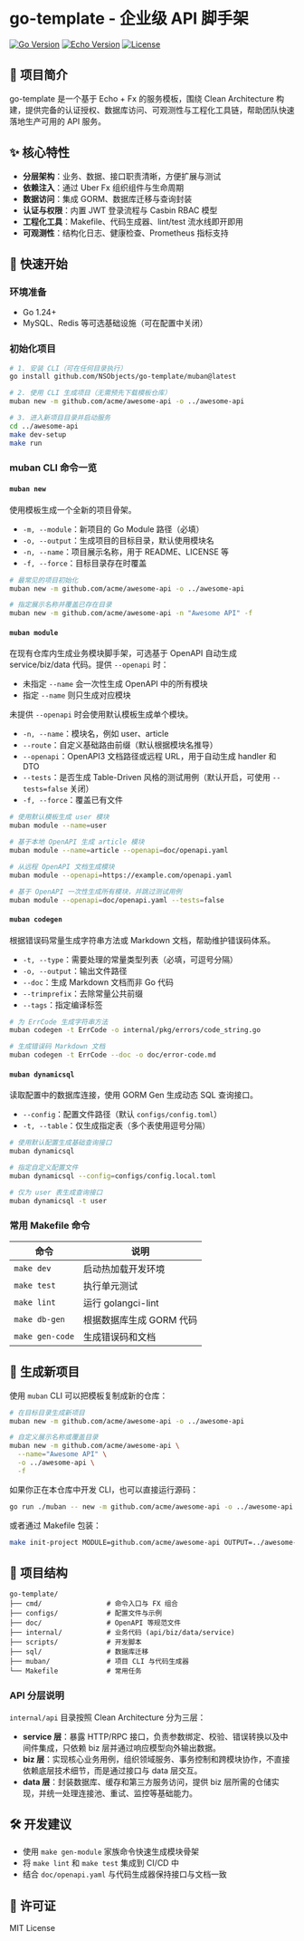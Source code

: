 # go-template - 企业级 API 脚手架

[![Go Version](https://img.shields.io/badge/Go-1.24.0%2B-blue.svg)](https://golang.org)
[![Echo Version](https://img.shields.io/badge/Echo-v4.13.4-green.svg)](https://echo.labstack.com)
[![License](https://img.shields.io/badge/License-MIT-yellow.svg)](LICENSE)

## 📖 项目简介

go-template 是一个基于 Echo + Fx 的服务模板，围绕 Clean Architecture 构建，提供完备的认证授权、数据库访问、可观测性与工程化工具链，帮助团队快速落地生产可用的 API 服务。

## ✨ 核心特性

- **分层架构**：业务、数据、接口职责清晰，方便扩展与测试
- **依赖注入**：通过 Uber Fx 组织组件与生命周期
- **数据访问**：集成 GORM、数据库迁移与查询封装
- **认证与权限**：内置 JWT 登录流程与 Casbin RBAC 模型
- **工程化工具**：Makefile、代码生成器、lint/test 流水线即开即用
- **可观测性**：结构化日志、健康检查、Prometheus 指标支持

## 🚀 快速开始

### 环境准备

- Go 1.24+
- MySQL、Redis 等可选基础设施（可在配置中关闭）

### 初始化项目

```bash
# 1. 安装 CLI（可在任何目录执行）
go install github.com/NSObjects/go-template/muban@latest

# 2. 使用 CLI 生成项目（无需预先下载模板仓库）
muban new -m github.com/acme/awesome-api -o ../awesome-api

# 3. 进入新项目目录并启动服务
cd ../awesome-api
make dev-setup
make run
```

### muban CLI 命令一览

#### `muban new`

使用模板生成一个全新的项目骨架。

- `-m, --module`：新项目的 Go Module 路径（必填）
- `-o, --output`：生成项目的目标目录，默认使用模块名
- `-n, --name`：项目展示名称，用于 README、LICENSE 等
- `-f, --force`：目标目录存在时覆盖

```bash
# 最常见的项目初始化
muban new -m github.com/acme/awesome-api -o ../awesome-api

# 指定展示名称并覆盖已存在目录
muban new -m github.com/acme/awesome-api -n "Awesome API" -f
```

#### `muban module`

在现有仓库内生成业务模块脚手架，可选基于 OpenAPI 自动生成 service/biz/data 代码。提供 `--openapi` 时：

- 未指定 `--name` 会一次性生成 OpenAPI 中的所有模块
- 指定 `--name` 则只生成对应模块

未提供 `--openapi` 时会使用默认模板生成单个模块。

- `-n, --name`：模块名，例如 user、article
- `--route`：自定义基础路由前缀（默认根据模块名推导）
- `--openapi`：OpenAPI3 文档路径或远程 URL，用于自动生成 handler 和 DTO
- `--tests`：是否生成 Table-Driven 风格的测试用例（默认开启，可使用 `--tests=false` 关闭）
- `-f, --force`：覆盖已有文件

```bash
# 使用默认模板生成 user 模块
muban module --name=user

# 基于本地 OpenAPI 生成 article 模块
muban module --name=article --openapi=doc/openapi.yaml

# 从远程 OpenAPI 文档生成模块
muban module --openapi=https://example.com/openapi.yaml

# 基于 OpenAPI 一次性生成所有模块，并跳过测试用例
muban module --openapi=doc/openapi.yaml --tests=false
```

#### `muban codegen`

根据错误码常量生成字符串方法或 Markdown 文档，帮助维护错误码体系。

- `-t, --type`：需要处理的常量类型列表（必填，可逗号分隔）
- `-o, --output`：输出文件路径
- `--doc`：生成 Markdown 文档而非 Go 代码
- `--trimprefix`：去除常量公共前缀
- `--tags`：指定编译标签

```bash
# 为 ErrCode 生成字符串方法
muban codegen -t ErrCode -o internal/pkg/errors/code_string.go

# 生成错误码 Markdown 文档
muban codegen -t ErrCode --doc -o doc/error-code.md
```

#### `muban dynamicsql`

读取配置中的数据库连接，使用 GORM Gen 生成动态 SQL 查询接口。

- `--config`：配置文件路径（默认 `configs/config.toml`）
- `-t, --table`：仅生成指定表（多个表使用逗号分隔）

```bash
# 使用默认配置生成基础查询接口
muban dynamicsql

# 指定自定义配置文件
muban dynamicsql --config=configs/config.local.toml

# 仅为 user 表生成查询接口
muban dynamicsql -t user
```

### 常用 Makefile 命令

| 命令 | 说明 |
| --- | --- |
| `make dev` | 启动热加载开发环境 |
| `make test` | 执行单元测试 |
| `make lint` | 运行 golangci-lint |
| `make db-gen` | 根据数据库生成 GORM 代码 |
| `make gen-code` | 生成错误码和文档 |

## 🧰 生成新项目

使用 `muban` CLI 可以把模板复制成新的仓库：

```bash
# 在目标目录生成新项目
muban new -m github.com/acme/awesome-api -o ../awesome-api

# 自定义展示名称或覆盖目录
muban new -m github.com/acme/awesome-api \
  --name="Awesome API" \
  -o ../awesome-api \
  -f
```

如果你正在本仓库中开发 CLI，也可以直接运行源码：

```bash
go run ./muban -- new -m github.com/acme/awesome-api -o ../awesome-api
```

或者通过 Makefile 包装：

```bash
make init-project MODULE=github.com/acme/awesome-api OUTPUT=../awesome-api
```

## 📁 项目结构

```
go-template/
├── cmd/                # 命令入口与 FX 组合
├── configs/            # 配置文件与示例
├── doc/                # OpenAPI 等规范文件
├── internal/           # 业务代码 (api/biz/data/service)
├── scripts/            # 开发脚本
├── sql/                # 数据库迁移
├── muban/              # 项目 CLI 与代码生成器
└── Makefile            # 常用任务
```

### API 分层说明

`internal/api` 目录按照 Clean Architecture 分为三层：

- **service 层**：暴露 HTTP/RPC 接口，负责参数绑定、校验、错误转换以及中间件集成，只依赖 biz 层并通过响应模型向外输出数据。
- **biz 层**：实现核心业务用例，组织领域服务、事务控制和跨模块协作，不直接依赖底层技术细节，而是通过接口与 data 层交互。
- **data 层**：封装数据库、缓存和第三方服务访问，提供 biz 层所需的仓储实现，并统一处理连接池、重试、监控等基础能力。

## 🛠️ 开发建议

- 使用 `make gen-module` 家族命令快速生成模块骨架
- 将 `make lint` 和 `make test` 集成到 CI/CD 中
- 结合 `doc/openapi.yaml` 与代码生成器保持接口与文档一致

## 📄 许可证

MIT License
